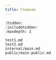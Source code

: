 ```yaml
---
title: Главная
---
```


```{toctree}
:hidden:
:includehidden:
:maxdepth: 1

test1.md
test2.md
internal/main.md
public/main-public.md
```